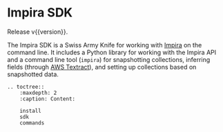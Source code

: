 # Impira SDK

Release v{{version}}.

The Impira SDK is a Swiss Army Knife for working with [Impira](https://www.impira.com/) on the command line. It includes a Python library for working
with the Impira API and a command line tool (`impira`) for snapshotting collections, inferring fields (through [AWS Textract](https://aws.amazon.com/textract/)),
and setting up collections based on snapshotted data.

```{eval-rst}
.. toctree::
    :maxdepth: 2
    :caption: Content:

    install
    sdk
    commands
```
